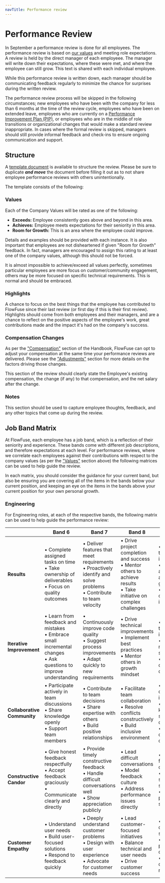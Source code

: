 ```yaml
---
navTitle: Performance review
---
```


# Performance Review

In September a performance review is done for all employees. The performance
review is based on [our values](../company/values) and meeting role
expectations. A review is held by the direct manager of each employeee. The
manager will write down their expectations, where these were met, and where the
employee can still grow. This text is shared with each individual employee.

While this performance review is written down, each manager should be communicating
feedback regularly to minimize the chance for surprises during the written review.

The performance review process will be skipped in the following circumstances; new employees who have been with the company for less than 6 months at the time of the review cycle, employees who have been on extended leave, employees who are currently on a [Performance Improvement Plan (PIP)](/handbook/peopleops/organization/#performance-improvement-plan-(pip)),
or employees who are in the middle of role transitions or organizational changes that would make a standard review inappropriate. In cases where the formal review is skipped, managers should still provide informal feedback and check-ins to ensure ongoing communication and support.

## Structure

A [template document](https://docs.google.com/document/d/1E_Ni5kIcgRAvx9ZxFECOxJkFzzvDoUSpb5YfzKd1zCk/) is available to structure the review.
Please be sure to duplicate ***and move*** the document before filling it out as to not share employee performance reviews with others unintentionally.

The template consists of the following:

### Values

Each of the Company Values will be rated as one of the following:

- **Exceeds:** Employee consistently goes above and beyond in this area.
- **Achieves:** Employee meets expectations for their seniority in this area.
- **Room for Growth:** This is an area where the employee could improve.

Details and examples should be provided with each instance. It is also important that employees are not disheartened
if given "Room for Growth" feedback. In fact, managers are encouraged to assign this rating to at least one of the
company values, although this should not be forced.

It is almost impossible to achieve/exceed all values perfectly, sometimes particular employees are more focus on
customer/community engagement, others may be more focused on specific technical requirements. This is normal and should be embraced.

### Highlights

A chance to focus on the best things that the employee has contributed to FlowFuse since their last review (or first day
if this is their first review). Highlights should come from both employees and their managers, and are a chance to reflect
on the positive aspects of the employee's work, great contributions made and the impact it's had on the company's success.

### Compensation Changes

As per the ["Compensation"](../peopleops/compensation) section of the Handbook, FlowFuse can opt to adjust your compensation
at the same time your performance reviews are delivered. Please see the ["Adjustments"](../peopleops/compensation#adjustment)
section for more details on the factors driving those changes.

This section of the review should clearly state the Employee's existing compensation, the change (if any) to that compensation, and the net
salary after the change.

### Notes

This section should be used to capture employee thoughts, feedback, and any other topics that come up during the review.

## Job Band Matrix

At FlowFuse, each employee has a job band, which is a reflection of their seniority and experience. These bands come with different job descriptions, and therefore expectations at each level. For performance reviews, where we correlate each employees against their contributions with respect to the company values (as per the ["Values"](#values) section above) the following matrices can be used to help guide the review.

In each matrix, you should consider the guidance for your current band, but also be ensuring you are covering all of the items in the bands below your current position, and keeping an eye on the items in the bands above your current position for your own personal growth.

### Engineering

For Engineering roles, at each of the respective bands, the following matrix can be used to help guide the performance review:

|  | Band 6 | Band 7 | Band 8 | Band 9 | Band 10 | 
|------|---------|------------------------|-------------------------|---------------------|-----------------|
| **Results** | • Complete assigned tasks on time<br>• Take ownership of deliverables<br>• Focus on quality outcomes | • Deliver features that meet requirements<br>• Proactively identify and solve problems<br>• Contribute to team velocity | • Drive project completion and success<br>• Mentor others to achieve results<br>• Take initiative on complex challenges | • Lead major technical initiatives<br>• Set and achieve ambitious goals<br>• Drive organizational impact | • Define strategic technical direction<br>• Deliver transformative business outcomes<br>• Inspire excellence across organization |
| **Iterative Improvement** | • Learn from feedback and mistakes<br>• Embrace small incremental changes<br>• Ask questions to improve understanding | • Continuously improve code quality<br>• Suggest process improvements<br>• Adapt quickly to new requirements | • Drive technical improvements<br>• Implement best practices<br>• Mentor others in growth mindset | • Lead technical innovation<br>• Establish new standards<br>• Drive cultural change | • Set industry standards<br>• Pioneer new approaches<br>• Transform organizational capabilities |
| **Collaborative Community** | • Participate actively in team discussions<br>• Share knowledge openly<br>• Support team members | • Contribute to team decisions<br>• Share expertise with others<br>• Build positive relationships | • Facilitate team collaboration<br>• Resolve conflicts constructively<br>• Build inclusive environment | • Lead cross-team initiatives<br>• Foster knowledge sharing culture<br>• Develop others' capabilities | • Shape organizational culture<br>• Build external community presence<br>• Drive industry engagement |
| **Constructive Candor** | • Give honest feedback respectfully<br>• Accept feedback graciously<br>• Communicate clearly and directly | • Provide timely constructive feedback<br>• Handle difficult conversations well<br>• Show appreciation publicly | • Lead difficult conversations<br>• Model feedback culture<br>• Address performance issues directly | • Drive feedback culture<br>• Handle sensitive situations<br>• Build psychological safety | • Set feedback standards<br>• Lead by example<br>• Create safe environment |
| **Customer Empathy** | • Understand user needs<br>• Build user-focused solutions<br>• Respond to feedback quickly | • Deeply understand customer problems<br>• Design with user experience<br>• Advocate for customer needs | • Lead customer-focused initiatives<br>• Balance technical and user needs<br>• Drive customer success | • Define customer strategy<br>• Influence product direction<br>• Build customer relationships | • Set customer vision<br>• Drive market leadership<br>• Transform customer experience |